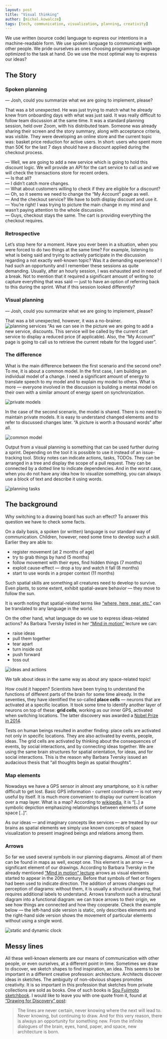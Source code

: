 ```yaml
---
layout: post
title: "Visual thinking"
author: [michal.kowalcze]
tags: [tech, communication, visualization, planning, creativity]
---
```


We use written (source code) language to express our intentions in a machine-readable form. We use spoken language to
communicate with other people. We pride ourselves as ones choosing programming language optimized to the task at hand.
Do we use the most optimal way to express our ideas?

## The Story

### Spoken planning

— Josh, could you summarize what we are going to implement, please?

That was a bit unexpected. He was just trying to match what he already knew from onboarding days with what was just
said. It was really difficult to follow team discussion at the same time. It was a standard planning session, held over
Zoom, with his distributed team. Someone was already sharing their screen and the story summary, along with acceptance
criteria, was visible. They were developing an online store and the current topic was: basket price reduction for active
users. In short: users who spent more than 50€ for the last 7 days should have a discount applied during the checkout
process.

— Well, we are going to add a new service which is going to hold this discount logic. We will provide an API for the
cart service to call us and we will check the transactions store for recent orders.<br/>
— Is that all?<br/>
— I didn’t catch more changes.<br/>
— What about customers willing to check if they are eligible for a discount?<br/>
— Oh, so it seems we need to change the “My Account” page as well.<br/>
— And the checkout service? We have to both display discount and use it.<br/>
— You’re right! I was trying to picture the main change in my mind and wasn’t paying attention to the whole
discussion.<br/>
— Guys, checkout stays the same. The cart is providing everything the checkout requires.

### Retrospective

Let’s stop here for a moment. Have you ever been in a situation, when you were forced to do two things at the same time?
For example, listening to what is being said and trying to actively participate in the discussion regarding a not exactly
well-known topic? Was it a demanding experience? I had such an opportunity and I remember these sessions as quite
demanding. Usually, after an hourly session, I was exhausted and in need of a break. Not to mention that it required a
significant amount of writing to capture everything that was said — just to have an option of referring back to this
during the sprint. What if this session looked differently?

### Visual planning

— Josh, could you summarize what we are going to implement, please?

That was a bit unexpected, however, it was a no-brainer.
![planning services](/img/articles/2022-02-03-visual-thinking/planning_services.png)
“As we can see in the picture we are going to add a new service, discounts. This service will be called by the current
cart service to display a reduced price (if applicable). Also, the “My Account” page is going to call us to retrieve the
current rebate for the logged user”.

### The difference

What is the main difference between the first scenario and the second one? To me, it is about a common model. In the first
case, I am building an individual model of a change. I need a significant amount of energy to translate speech to my model
and to explain my model to others. What is more — everyone involved in the discussion is building a mental model on
their own with a similar amount of energy spent on synchronization.

![private models](/img/articles/2022-02-03-visual-thinking/private_models.png)

In the case of the second scenario, the model is shared. There is no need to maintain private models. It is easy to
understand changed elements and to refer to discussed changes later. “A picture is worth a thousand words” after all.

![common model](/img/articles/2022-02-03-visual-thinking/common_model.png)

Output from a visual planning is something that can be used further during a sprint. Depending on the tool it is
possible to use it instead of an issue-tracking tool. Sticky notes can indicate actions, tasks, TODOs. They can be
arranged in a tree and display the scope of a pull request. They can be connected by a dotted line to indicate dependencies.
And in the worst case, when you do not have any idea how to visualize something, you can always use a block of text and
describe it using words.

![planning tasks](/img/articles/2022-02-03-visual-thinking/planning_tasks.png)

## The background

Why switching to a drawing board has such an effect? To answer this question we have to check some facts.

On a daily basis, a spoken (or written) language is our standard way of communication. Children, however, need some time
to develop such a skill. Earlier they are able to:

* register movement (at 2 months of age)
* try to grab things by hand (5 months)
* follow movement with their eyes, find hidden things (7 months)
* exploit cause-effect — drop a toy and watch it fall (8 months)
* start to use words in a proper context (11 months)

Such spatial skills are something all creatures need to develop to survive. Even plants, to some extent, exhibit
spatial-aware behavior — they move to follow the sun.

It is worth noting that spatial-related terms
like [“where, here, near, etc.”](https://en.wikipedia.org/wiki/Natural_semantic_metalanguage)
can be translated to any language in the world.

On the other hand, what language do we use to express ideas-related actions? As Barbara Tversky listed in her
[“Mind in motion”](https://www.youtube.com/watch?v=gmc4wEL2aPQ) lecture we can:

* raise ideas
* pull them together
* tear apart
* turn inside out
* push forward
* toss out

![ideas and actions](/img/articles/2022-02-03-visual-thinking/ideas_and_actions.png)

We talk about ideas in the same way as about any space-related topic!

How could it happen? Scientists have been trying to understand the functions of different parts of the brain for some time
already. In the seventies, they have identified the so-called **place cells** — neurons that are activated at a specific
location. It took some time to identify another layer of neurons on top of these: **grid cells**, working as our inner
GPS, activated when switching locations. The latter discovery was
awarded a [Nobel Prize in 2014](https://www.nobelprize.org/prizes/medicine/2014/press-release/).

Tests on human beings resulted in another finding: place cells are activated not only in specific locations. They are
also activated by events, people, ideas. The grid cells are activated by thinking about the consequences of events, by
social interactions, and by connecting ideas together. We are using the same brain structures for spatial orientation,
for ideas, and for social interactions. This is the reason why Barbara Tversky issued an audacious thesis that “all
thoughts begin as spatial thoughts”.

### Map elements

Nowadays we have a GPS sensor in almost any smartphone, so it is rather difficult to get lost. Basic GPS information -
current coordinate — is not very useful by itself. It is much more convenient to display our current location over a map
layer. What is a map? According to [wikipedia](https://en.wikipedia.org/wiki/Map), it is “[..] a symbolic depiction
emphasizing relationships between elements of some space [..]”.

As our ideas — and imaginary concepts like services — are treated by our brains as spatial elements we simply use known
concepts of space visualization to present imagined beings and relations among them.

### Arrows

So far we used several symbols in our planning diagrams. Almost all of them can be found in maps as well, except one.
This element is an arrow — a significant element of our drawings. According to Barbara Tversky in the already
mentioned [“Mind in motion” lecture](https://www.youtube.com/watch?v=gmc4wEL2aPQ)
arrows as visual elements started to appear in the 20th century. Before that symbols of feet or fingers had been used to
indicate direction. The addition of arrows changes our perception of diagrams: without them, it is usually a structural
drawing, that requires additional labels to understand. Arrows transform such a structural diagram into a functional
diagram: we can trace arrows to their origin, we see how things are connected and how they cooperate. Check the
example below — the left-hand side version is static, only describes elements and the right-hand side version shows the movement
of particular elements without using a single word.

![static and dynamic clock](/img/articles/2022-02-03-visual-thinking/clock.png)

## Messy lines

All these well-known elements are our means of communication with other people, or even ourselves, at a different point
in time. Sometimes we draw to discover, we sketch shapes to find inspiration, an idea. This seems to be important in
a different creative profession: architecture. Architects discover ideas in sketches. The ambiguity of non-obvious shapes
promotes creativity. It is so important in this profession that sketches from private collections are sold as books. One
of such books
is [Sou Fujimoto sketchbook](https://www.designboom.com/architecture/sou-fujimoto-sketchbook-lars-muller-publishers/). I
would like to leave you with one quote from it, found
at [“Drawing for Discovery” post](https://colorandstory.medium.com/drawing-for-discovery-7e47ae6943da):

> The lines are never certain, never knowing where the next will lead to. Never knowing, but continuing to draw.
> And for this very reason, there is always an opportunity for something new. From the infinite dialogues of the brain,
> eyes, hand, paper, and space, new architecture is born.
